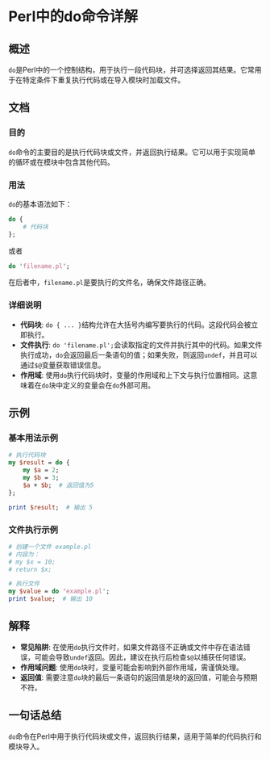 <!--
Meta Description: # Perl中的do命令详解 ## 概述 `do`是Perl中的一个控制结构，用于执行一段代码块，并可选择返回其结果。它常用于在特定条件下重复执行代码或在导入模块时加载文件。 ## 文档 ### 目的 `do`命令的主要目的是执行代码块或文件，并返回执行结果。它可以用于实现简单的循环或在模块中包含其...
Meta Keywords: perl, filename, 代码块, undef, result
-->

# Perl中的do命令详解

## 概述
`do`是Perl中的一个控制结构，用于执行一段代码块，并可选择返回其结果。它常用于在特定条件下重复执行代码或在导入模块时加载文件。

## 文档
### 目的
`do`命令的主要目的是执行代码块或文件，并返回执行结果。它可以用于实现简单的循环或在模块中包含其他代码。

### 用法
`do`的基本语法如下：

```perl
do {
    # 代码块
};
```

或者

```perl
do 'filename.pl';
```

在后者中，`filename.pl`是要执行的文件名，确保文件路径正确。

### 详细说明
- **代码块**: `do { ... }`结构允许在大括号内编写要执行的代码。这段代码会被立即执行。
- **文件执行**: `do 'filename.pl';`会读取指定的文件并执行其中的代码。如果文件执行成功，`do`会返回最后一条语句的值；如果失败，则返回`undef`，并且可以通过`$@`变量获取错误信息。
- **作用域**: 使用`do`执行代码块时，变量的作用域和上下文与执行位置相同。这意味着在`do`块中定义的变量会在`do`外部可用。

## 示例
### 基本用法示例
```perl
# 执行代码块
my $result = do {
    my $a = 2;
    my $b = 3;
    $a + $b;  # 返回值为5
};

print $result;  # 输出 5
```

### 文件执行示例
```perl
# 创建一个文件 example.pl
# 内容为：
# my $x = 10;
# return $x;

# 执行文件
my $value = do 'example.pl';
print $value;  # 输出 10
```

## 解释
- **常见陷阱**: 在使用`do`执行文件时，如果文件路径不正确或文件中存在语法错误，可能会导致`undef`返回。因此，建议在执行后检查`$@`以捕获任何错误。
- **作用域问题**: 使用`do`块时，变量可能会影响到外部作用域，需谨慎处理。
- **返回值**: 需要注意`do`块的最后一条语句的返回值是块的返回值，可能会与预期不符。

## 一句话总结
`do`命令在Perl中用于执行代码块或文件，返回执行结果，适用于简单的代码执行和模块导入。